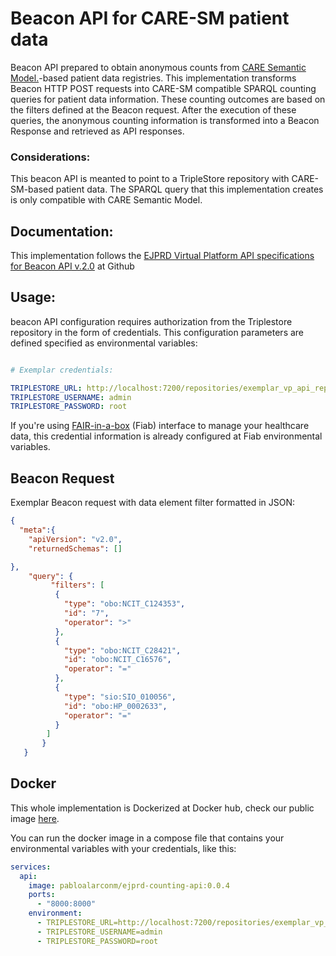 # Beacon API for CARE-SM patient data 

Beacon API prepared to obtain anonymous counts from [CARE Semantic Model.](https://github.com/CARE-SM/CARE-Semantic-Model)-based patient data registries. This implementation transforms Beacon HTTP POST requests into CARE-SM compatible SPARQL counting queries for patient data information. These counting outcomes are based on the filters defined at the Beacon request. After the execution of these queries, the anonymous counting information is transformed into a Beacon Response and retrieved as API responses.

### Considerations:

This beacon API is meanted to point to a TripleStore repository with CARE-SM-based patient data. The SPARQL query that this implementation creates is only compatible with CARE Semantic Model.

## Documentation:

This implementation follows the [EJPRD Virtual Platform API specifications for Beacon API v.2.0](https://github.com/ejp-rd-vp/vp-api-specs) at Github

## Usage:

beacon API configuration requires authorization from the Triplestore repository in the form of credentials. This configuration parameters are defined specified as environmental variables:

```yaml

# Exemplar credentials:

TRIPLESTORE_URL: http://localhost:7200/repositories/exemplar_vp_api_repo
TRIPLESTORE_USERNAME: admin
TRIPLESTORE_PASSWORD: root
```

If you're using [FAIR-in-a-box](https://github.com/ejp-rd-vp/FiaB) (Fiab) interface to manage your healthcare data, this credential information is already configured at Fiab environmental variables.

## Beacon Request

Exemplar Beacon request with data element filter formatted in JSON:

```json
{ 
  "meta":{
    "apiVersion": "v2.0",
    "returnedSchemas": []

},
    "query": {
         "filters": [
          {
            "type": "obo:NCIT_C124353",
            "id": "7",
            "operator": ">"
          },
          {
            "type": "obo:NCIT_C28421",
            "id": "obo:NCIT_C16576",
            "operator": "="
          },
          {
            "type": "sio:SIO_010056",
            "id": "obo:HP_0002633",
            "operator": "="
          }
        ]
       }
   }
```

## Docker

This whole implementation is Dockerized at Docker hub, check our public image [here](https://hub.docker.com/repository/docker/pabloalarconm/ejprd-counting-api). 

You can run the docker image in a compose file that contains your environmental variables with your credentials, like this:

``` yaml
services:
  api:
    image: pabloalarconm/ejprd-counting-api:0.0.4
    ports:
      - "8000:8000"
    environment:
      - TRIPLESTORE_URL=http://localhost:7200/repositories/exemplar_vp_api_repo
      - TRIPLESTORE_USERNAME=admin
      - TRIPLESTORE_PASSWORD=root

```
